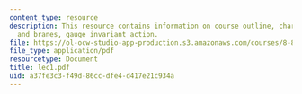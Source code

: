```yaml
---
content_type: resource
description: This resource contains information on course outline, charged strings
  and branes, gauge invariant action.
file: https://ol-ocw-studio-app-production.s3.amazonaws.com/courses/8-871-selected-topics-in-theoretical-particle-physics-branes-and-gauge-theory-dynamics-fall-2004/a37fe3c3f49d86ccdfe4d417e21c934a_lec1.pdf
file_type: application/pdf
resourcetype: Document
title: lec1.pdf
uid: a37fe3c3-f49d-86cc-dfe4-d417e21c934a
---
```


